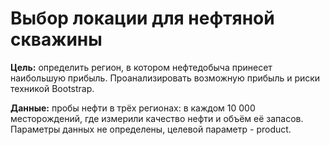 # Выбор локации для нефтяной скважины 

**Цель:** определить регион, в котором нефтедобыча принесет наибольшую прибыль. Проанализировать возможную прибыль и риски техникой Bootstrap.

**Данные:** пробы нефти в трёх регионах: в каждом 10 000 месторождений, где измерили качество нефти и объём её запасов. Параметры данных не определены, целевой параметр - product.
